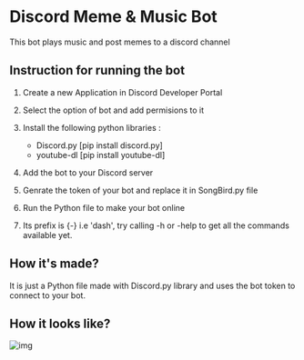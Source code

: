 # Discord Meme & Music Bot

This bot plays music and post memes to a discord channel

## Instruction for running the bot

1. Create a new Application in Discord Developer Portal
2. Select the option of bot and add permisions to it
3. Install the following python libraries :

   - Discord.py [pip install discord.py]
   - youtube-dl [pip install youtube-dl]

4. Add the bot to your Discord server
5. Genrate the token of your bot and replace it in SongBird.py file
6. Run the Python file to make your bot online
7. Its prefix is {-} i.e 'dash', try calling -h or -help to get all the commands
   available yet.

## How it's made?

It is just a Python file made with Discord.py library and uses the bot token to
connect to your bot.

## How it looks like?

![img](https://github.com/Xx-Ashutosh-xX/PyAutomate/blob/master/discord-bot/SongBird.png)
